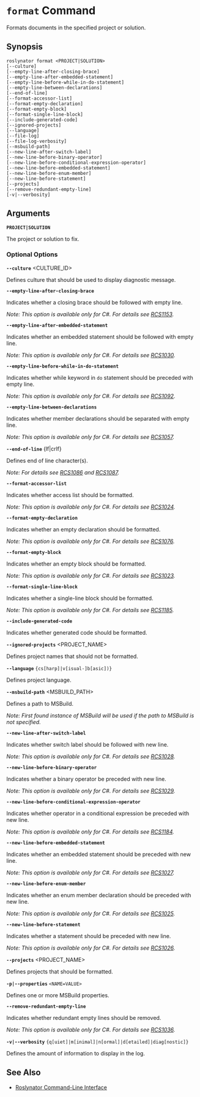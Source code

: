 
# `format` Command

Formats documents in the specified project or solution.

## Synopsis

```
roslynator format <PROJECT|SOLUTION>
[--culture]
[--empty-line-after-closing-brace]
[--empty-line-after-embedded-statement]
[--empty-line-before-while-in-do-statement]
[--empty-line-between-declarations]
[--end-of-line]
[--format-accessor-list]
[--format-empty-declaration]
[--format-empty-block]
[--format-single-line-block]
[--include-generated-code]
[--ignored-projects]
[--language]
[--file-log]
[--file-log-verbosity]
[--msbuild-path]
[--new-line-after-switch-label]
[--new-line-before-binary-operator]
[--new-line-before-conditional-expression-operator]
[--new-line-before-embedded-statement]
[--new-line-before-enum-member]
[--new-line-before-statement]
[--projects]
[--remove-redundant-empty-line]
[-v|--verbosity]
```

## Arguments

**`PROJECT|SOLUTION`**

The project or solution to fix.

### Optional Options

**`--culture`** <CULTURE_ID>

Defines culture that should be used to display diagnostic message.

**`--empty-line-after-closing-brace`**

Indicates whether a closing brace should be followed with empty line.

*Note: This option is available only for C#. For details see [RCS1153](https://github.com/JosefPihrt/Roslynator/blob/master/docs/analyzers/RCS1153.md).*

**`--empty-line-after-embedded-statement`**

Indicates whether an embedded statement should be followed with empty line.

*Note: This option is available only for C#. For details see [RCS1030](https://github.com/JosefPihrt/Roslynator/blob/master/docs/analyzers/RCS1030.md).*

**`--empty-line-before-while-in-do-statement`**

Indicates whether while keyword in `do` statement should be preceded with empty line.

*Note: This option is available only for C#. For details see [RCS1092](https://github.com/JosefPihrt/Roslynator/blob/master/docs/analyzers/RCS1092.md).*

**`--empty-line-between-declarations`**

Indicates whether member declarations should be separated with empty line.

*Note: This option is available only for C#. For details see [RCS1057](https://github.com/JosefPihrt/Roslynator/blob/master/docs/analyzers/RCS1057.md).*

**`--end-of-line`** {lf|crlf}

Defines end of line character(s).

*Note: For details see [RCS1086](https://github.com/JosefPihrt/Roslynator/blob/master/docs/analyzers/RCS1086.md) and [RCS1087](https://github.com/JosefPihrt/Roslynator/blob/master/docs/analyzers/RCS1087.md).*

**`--format-accessor-list`**

Indicates whether access list should be formatted.

*Note: This option is available only for C#. For details see [RCS1024](https://github.com/JosefPihrt/Roslynator/blob/master/docs/analyzers/RCS1024.md).*

**`--format-empty-declaration`**

Indicates whether an empty declaration should be formatted.

*Note: This option is available only for C#. For details see [RCS1076](https://github.com/JosefPihrt/Roslynator/blob/master/docs/analyzers/RCS1076.md).*

**`--format-empty-block`**

Indicates whether an empty block should be formatted.

*Note: This option is available only for C#. For details see [RCS1023](https://github.com/JosefPihrt/Roslynator/blob/master/docs/analyzers/RCS1023.md).*

**`--format-single-line-block`**

Indicates whether a single-line block should be formatted.

*Note: This option is available only for C#. For details see [RCS1185](https://github.com/JosefPihrt/Roslynator/blob/master/docs/analyzers/RCS1185.md).*

**`--include-generated-code`**

Indicates whether generated code should be formatted.

**`--ignored-projects`** <PROJECT_NAME>

Defines project names that should not be formatted.

**`--language`** `{cs[harp]|v[isual-]b[asic])}`

Defines project language.

**`--msbuild-path`** <MSBUILD_PATH>

Defines a path to MSBuild.

*Note: First found instance of MSBuild will be used if the path to MSBuild is not specified.*

**`--new-line-after-switch-label`**

Indicates whether switch label should be followed with new line.

*Note: This option is available only for C#. For details see [RCS1028](https://github.com/JosefPihrt/Roslynator/blob/master/docs/analyzers/RCS1028.md).*

**`--new-line-before-binary-operator`**

Indicates whether a binary operator be preceded with new line.

*Note: This option is available only for C#. For details see [RCS1029](https://github.com/JosefPihrt/Roslynator/blob/master/docs/analyzers/RCS1029.md).*

**`--new-line-before-conditional-expression-operator`**

Indicates whether operator in a conditional expression be preceded with new line.

*Note: This option is available only for C#. For details see [RCS1184](https://github.com/JosefPihrt/Roslynator/blob/master/docs/analyzers/RCS1184.md).*

**`--new-line-before-embedded-statement`**

Indicates whether an embedded statement should be preceded with new line.

*Note: This option is available only for C#. For details see [RCS1027](https://github.com/JosefPihrt/Roslynator/blob/master/docs/analyzers/RCS1027.md).*

**`--new-line-before-enum-member`**

Indicates whether an enum member declaration should be preceded with new line.

*Note: This option is available only for C#. For details see [RCS1025](https://github.com/JosefPihrt/Roslynator/blob/master/docs/analyzers/RCS1025.md).*

**`--new-line-before-statement`**

Indicates whether a statement should be preceded with new line.

*Note: This option is available only for C#. For details see [RCS1026](https://github.com/JosefPihrt/Roslynator/blob/master/docs/analyzers/RCS1026.md).*

**`--projects`** <PROJECT_NAME>

Defines projects that should be formatted.

**`-p|--properties`** `<NAME=VALUE>`

Defines one or more MSBuild properties.

**`--remove-redundant-empty-line`**

Indicates whether redundant empty lines should be removed.

*Note: This option is available only for C#. For details see [RCS1036](https://github.com/JosefPihrt/Roslynator/blob/master/docs/analyzers/RCS1036.md).*

**`-v|--verbosity`** `{q[uiet]|m[inimal]|n[ormal]|d[etailed]|diag[nostic]}`

Defines the amount of information to display in the log.

## See Also

* [Roslynator Command-Line Interface](README.md)
